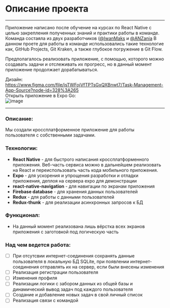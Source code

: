 # Описание проекта
---
Приложение написано после обучение на курсах по React Native с целью закрепления полученных знаний и практики работы в команде. Команда состаяла из двух разработчиков ([@IwanMaks](https://github.com/IwanMaks) и [@ANZania](https://github.com/ANZania)
В данном проете для работы в команде использовались такие технологие как, GitHub Projects, Git Kraken, а также глубокое погружение в Git Flow.
<br/>

Предполагалось реализовать приложение, с помощью, которого можно создавать задачи и отслеживать их прогресс, но в данный момент приложение продолжает дорабатываться.

Дизайн:
<br/>
https://www.figma.com/file/jsTWFojVfTPTsGxQXBnwt7/Task-Management-App-Source?node-id=328%3A265
<br/>
Открыть приложение в Expo Go: 
<br/>
![image](https://user-images.githubusercontent.com/61160887/118709261-6e5fb980-b825-11eb-951a-aef01d461cef.png)


---
### Описание:

Мы создали кроссплатформенное приложение для работы пользователя с собственными задачами.

### Технологии:

- **React Native** - для быстрого написания кроссплатформенного приложения. Веб-часть сервиса можно в дальнейшем реализовать на React и переиспользовать часть кода мобильного приложения.
- **Expo** - для ускорения и упрощения разработки и отладки приложения, деплоя на сервера expo для демонстрации
- **react-native-navigation** - для навигации по экранам приложения 
- **Firebase database** - для хранения данных пользователей
- **Redux** - для работы с данными пользователей
- **Redux-thunk** - для реализации асинхронных запросов к БД

### Функционал:

- На данный момент реализована лишь вёрстка всех экранов приложения с заготовкой под логическую часть

### Над чем ведется работа:

- [ ] При отсутсвии интернет-соединения сохранять данные пользователя в локальную БД SQLite, при появлении интернет-соединения отправлять их на сервер, если были внесены изменения
- [ ] Реализация регистрации пользователя
- [ ] Изменения профиля
- [ ] Реализации логики с забором данных из общей базы и динамический вывод задач под каждого пользователя
- [ ] Создание и добавление новых задач в свой личный список
- [ ] Реализация связи с командой
